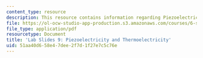 ```yaml
---
content_type: resource
description: This resource contains information regarding Piezoelectricity and Thermoelectricity.
file: https://ol-ocw-studio-app-production.s3.amazonaws.com/courses/6-s079-nanomaker-spring-2013/51aa40d658e47dee2f7d1f27e7c5c76e_MIT6_S079S13_lab_slides09.pdf
file_type: application/pdf
resourcetype: Document
title: 'Lab Slides 9: Piezoelectricity and Thermoelectricity'
uid: 51aa40d6-58e4-7dee-2f7d-1f27e7c5c76e
---
```

